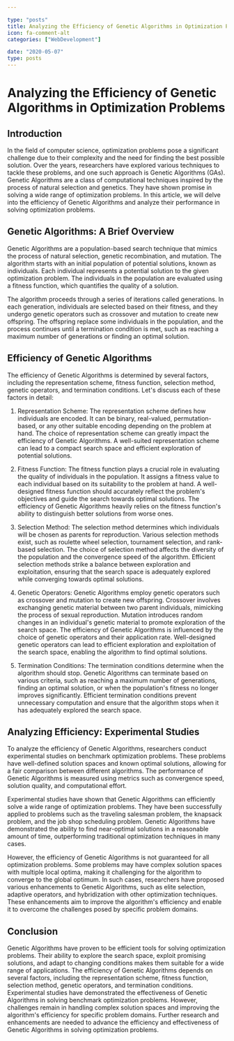 ```yaml
---

type: "posts"
title: Analyzing the Efficiency of Genetic Algorithms in Optimization Problems
icon: fa-comment-alt
categories: ["WebDevelopment"]

date: "2020-05-07"
type: posts
---
```





# Analyzing the Efficiency of Genetic Algorithms in Optimization Problems

## Introduction

In the field of computer science, optimization problems pose a significant challenge due to their complexity and the need for finding the best possible solution. Over the years, researchers have explored various techniques to tackle these problems, and one such approach is Genetic Algorithms (GAs). Genetic Algorithms are a class of computational techniques inspired by the process of natural selection and genetics. They have shown promise in solving a wide range of optimization problems. In this article, we will delve into the efficiency of Genetic Algorithms and analyze their performance in solving optimization problems.

## Genetic Algorithms: A Brief Overview

Genetic Algorithms are a population-based search technique that mimics the process of natural selection, genetic recombination, and mutation. The algorithm starts with an initial population of potential solutions, known as individuals. Each individual represents a potential solution to the given optimization problem. The individuals in the population are evaluated using a fitness function, which quantifies the quality of a solution.

The algorithm proceeds through a series of iterations called generations. In each generation, individuals are selected based on their fitness, and they undergo genetic operators such as crossover and mutation to create new offspring. The offspring replace some individuals in the population, and the process continues until a termination condition is met, such as reaching a maximum number of generations or finding an optimal solution.

## Efficiency of Genetic Algorithms

The efficiency of Genetic Algorithms is determined by several factors, including the representation scheme, fitness function, selection method, genetic operators, and termination conditions. Let's discuss each of these factors in detail:

1. Representation Scheme: The representation scheme defines how individuals are encoded. It can be binary, real-valued, permutation-based, or any other suitable encoding depending on the problem at hand. The choice of representation scheme can greatly impact the efficiency of Genetic Algorithms. A well-suited representation scheme can lead to a compact search space and efficient exploration of potential solutions.

2. Fitness Function: The fitness function plays a crucial role in evaluating the quality of individuals in the population. It assigns a fitness value to each individual based on its suitability to the problem at hand. A well-designed fitness function should accurately reflect the problem's objectives and guide the search towards optimal solutions. The efficiency of Genetic Algorithms heavily relies on the fitness function's ability to distinguish better solutions from worse ones.

3. Selection Method: The selection method determines which individuals will be chosen as parents for reproduction. Various selection methods exist, such as roulette wheel selection, tournament selection, and rank-based selection. The choice of selection method affects the diversity of the population and the convergence speed of the algorithm. Efficient selection methods strike a balance between exploration and exploitation, ensuring that the search space is adequately explored while converging towards optimal solutions.

4. Genetic Operators: Genetic Algorithms employ genetic operators such as crossover and mutation to create new offspring. Crossover involves exchanging genetic material between two parent individuals, mimicking the process of sexual reproduction. Mutation introduces random changes in an individual's genetic material to promote exploration of the search space. The efficiency of Genetic Algorithms is influenced by the choice of genetic operators and their application rate. Well-designed genetic operators can lead to efficient exploration and exploitation of the search space, enabling the algorithm to find optimal solutions.

5. Termination Conditions: The termination conditions determine when the algorithm should stop. Genetic Algorithms can terminate based on various criteria, such as reaching a maximum number of generations, finding an optimal solution, or when the population's fitness no longer improves significantly. Efficient termination conditions prevent unnecessary computation and ensure that the algorithm stops when it has adequately explored the search space.

## Analyzing Efficiency: Experimental Studies

To analyze the efficiency of Genetic Algorithms, researchers conduct experimental studies on benchmark optimization problems. These problems have well-defined solution spaces and known optimal solutions, allowing for a fair comparison between different algorithms. The performance of Genetic Algorithms is measured using metrics such as convergence speed, solution quality, and computational effort.

Experimental studies have shown that Genetic Algorithms can efficiently solve a wide range of optimization problems. They have been successfully applied to problems such as the traveling salesman problem, the knapsack problem, and the job shop scheduling problem. Genetic Algorithms have demonstrated the ability to find near-optimal solutions in a reasonable amount of time, outperforming traditional optimization techniques in many cases.

However, the efficiency of Genetic Algorithms is not guaranteed for all optimization problems. Some problems may have complex solution spaces with multiple local optima, making it challenging for the algorithm to converge to the global optimum. In such cases, researchers have proposed various enhancements to Genetic Algorithms, such as elite selection, adaptive operators, and hybridization with other optimization techniques. These enhancements aim to improve the algorithm's efficiency and enable it to overcome the challenges posed by specific problem domains.

## Conclusion

Genetic Algorithms have proven to be efficient tools for solving optimization problems. Their ability to explore the search space, exploit promising solutions, and adapt to changing conditions makes them suitable for a wide range of applications. The efficiency of Genetic Algorithms depends on several factors, including the representation scheme, fitness function, selection method, genetic operators, and termination conditions. Experimental studies have demonstrated the effectiveness of Genetic Algorithms in solving benchmark optimization problems. However, challenges remain in handling complex solution spaces and improving the algorithm's efficiency for specific problem domains. Further research and enhancements are needed to advance the efficiency and effectiveness of Genetic Algorithms in solving optimization problems.